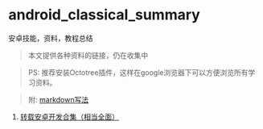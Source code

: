 # android_classical_summary
安卓技能，资料，教程总结

>本文提供各种资料的链接，仍在收集中

>PS: 推荐安装Octotree插件，这样在google浏览器下可以方便浏览所有学习资料。

>附: [markdown写法](https://github.com/guodongxiaren/README)


1. [转载安卓开发合集（相当全面）](https://github.com/389273716/android-skill-summary)
